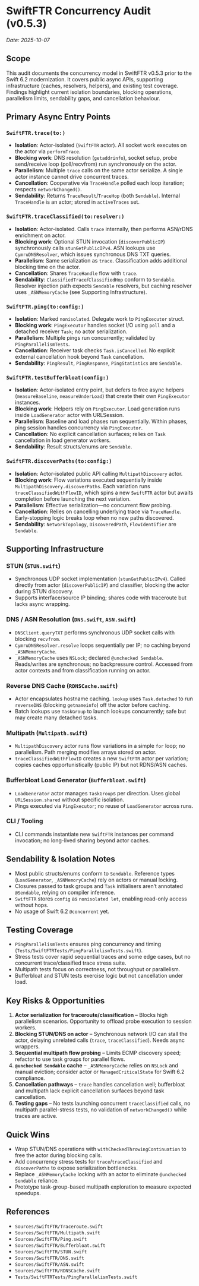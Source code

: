 # SwiftFTR Concurrency Audit (v0.5.3)

_Date: 2025-10-07_

## Scope

This audit documents the concurrency model in SwiftFTR v0.5.3 prior to the Swift 6.2 modernization. It covers public async APIs, supporting infrastructure (caches, resolvers, helpers), and existing test coverage. Findings highlight current isolation boundaries, blocking operations, parallelism limits, sendability gaps, and cancellation behaviour.

## Primary Async Entry Points

### `SwiftFTR.trace(to:)`
- **Isolation**: Actor-isolated (`SwiftFTR` actor). All socket work executes on the actor via `performTrace`.
- **Blocking work**: DNS resolution (`getaddrinfo`), socket setup, probe send/receive loop (poll/recvfrom) run synchronously on the actor.
- **Parallelism**: Multiple `trace` calls on the same actor serialize. A single actor instance cannot drive concurrent traces.
- **Cancellation**: Cooperative via `TraceHandle` polled each loop iteration; respects `networkChanged()`.
- **Sendability**: Returns `TraceResult`/`TraceHop` (both `Sendable`). Internal `TraceHandle` is an actor; stored in `activeTraces` set.

### `SwiftFTR.traceClassified(to:resolver:)`
- **Isolation**: Actor-isolated. Calls `trace` internally, then performs ASN/rDNS enrichment on actor.
- **Blocking work**: Optional STUN invocation (`discoverPublicIP`) synchronously calls `stunGetPublicIPv4`. ASN lookups use `CymruDNSResolver`, which issues synchronous DNS TXT queries.
- **Parallelism**: Same serialization as `trace`. Classification adds additional blocking time on the actor.
- **Cancellation**: Shares `TraceHandle` flow with `trace`.
- **Sendability**: `ClassifiedTrace`/`ClassifiedHop` conform to `Sendable`. Resolver injection path expects `Sendable` resolvers, but caching resolver uses `_ASNMemoryCache` (see Supporting Infrastructure).

### `SwiftFTR.ping(to:config:)`
- **Isolation**: Marked `nonisolated`. Delegate work to `PingExecutor` struct.
- **Blocking work**: `PingExecutor` handles socket I/O using `poll` and a detached receiver `Task`; no actor serialization.
- **Parallelism**: Multiple pings run concurrently; validated by `PingParallelismTests`.
- **Cancellation**: Receiver task checks `Task.isCancelled`. No explicit external cancellation hook beyond `Task` cancellation.
- **Sendability**: `PingResult`, `PingResponse`, `PingStatistics` are `Sendable`.

### `SwiftFTR.testBufferbloat(config:)`
- **Isolation**: Actor-isolated entry point, but defers to free async helpers (`measureBaseline`, `measureUnderLoad`) that create their own `PingExecutor` instances.
- **Blocking work**: Helpers rely on `PingExecutor`. Load generation runs inside `LoadGenerator` actor with URLSession.
- **Parallelism**: Baseline and load phases run sequentially. Within phases, ping session handles concurrency via `PingExecutor`.
- **Cancellation**: No explicit cancellation surfaces; relies on `Task` cancellation in load generator workers.
- **Sendability**: Result structs/enums are `Sendable`.

### `SwiftFTR.discoverPaths(to:config:)`
- **Isolation**: Actor-isolated public API calling `MultipathDiscovery` actor.
- **Blocking work**: Flow variations executed sequentially inside `MultipathDiscovery.discoverPaths`. Each variation runs `traceClassifiedWithFlowID`, which spins a new `SwiftFTR` actor but awaits completion before launching the next variation.
- **Parallelism**: Effective serialization—no concurrent flow probing.
- **Cancellation**: Relies on cancelling underlying trace via `TraceHandle`. Early-stopping logic breaks loop when no new paths discovered.
- **Sendability**: `NetworkTopology`, `DiscoveredPath`, `FlowIdentifier` are `Sendable`.

## Supporting Infrastructure

### STUN (`STUN.swift`)
- Synchronous UDP socket implementation (`stunGetPublicIPv4`). Called directly from actor (`discoverPublicIP`) and classifier, blocking the actor during STUN discovery.
- Supports interface/source IP binding; shares code with traceroute but lacks async wrapping.

### DNS / ASN Resolution (`DNS.swift`, `ASN.swift`)
- `DNSClient.queryTXT` performs synchronous UDP socket calls with blocking `recvfrom`.
- `CymruDNSResolver.resolve` loops sequentially per IP; no caching beyond `_ASNMemoryCache`.
- `_ASNMemoryCache` uses `NSLock`; declared `@unchecked Sendable`. Reads/writes are synchronous; no backpressure control. Accessed from actor contexts and from classification running on actor.

### Reverse DNS Cache (`RDNSCache.swift`)
- Actor encapsulates hostname caching. `lookup` uses `Task.detached` to run `reverseDNS` (blocking `getnameinfo`) off the actor before caching.
- Batch lookups use `TaskGroup` to launch lookups concurrently; safe but may create many detached tasks.

### Multipath (`Multipath.swift`)
- `MultipathDiscovery` actor runs flow variations in a simple `for` loop; no parallelism. Path merging modifies arrays stored on actor.
- `traceClassifiedWithFlowID` creates a new `SwiftFTR` actor per variation; copies caches opportunistically (public IP) but not RDNS/ASN caches.

### Bufferbloat Load Generator (`Bufferbloat.swift`)
- `LoadGenerator` actor manages `TaskGroup`s per direction. Uses global `URLSession.shared` without specific isolation.
- Pings executed via `PingExecutor`; no reuse of `LoadGenerator` across runs.

### CLI / Tooling
- CLI commands instantiate new `SwiftFTR` instances per command invocation; no long-lived sharing beyond actor caches.

## Sendability & Isolation Notes

- Most public structs/enums conform to `Sendable`. Reference types (`LoadGenerator`, `_ASNMemoryCache`) rely on actors or manual locking.
- Closures passed to task groups and `Task` initialisers aren’t annotated `@Sendable`, relying on compiler inference.
- `SwiftFTR` stores `config` as `nonisolated let`, enabling read-only access without hops.
- No usage of Swift 6.2 `@concurrent` yet.

## Testing Coverage

- `PingParallelismTests` ensures ping concurrency and timing (`Tests/SwiftFTRTests/PingParallelismTests.swift`).
- Stress tests cover rapid sequential traces and some edge cases, but no concurrent trace/classified trace stress suite.
- Multipath tests focus on correctness, not throughput or parallelism.
- Bufferbloat and STUN tests exercise logic but not cancellation under load.

## Key Risks & Opportunities

1. **Actor serialization for traceroute/classification** – Blocks high parallelism scenarios. Opportunity to offload probe execution to session workers.
2. **Blocking STUN/DNS on actor** – Synchronous network I/O can stall the actor, delaying unrelated calls (`trace`, `traceClassified`). Needs async wrappers.
3. **Sequential multipath flow probing** – Limits ECMP discovery speed; refactor to use task groups for parallel flows.
4. **`@unchecked Sendable` cache** – `_ASNMemoryCache` relies on `NSLock` and manual eviction; consider actor or `ManagedCriticalState` for Swift 6.2 compliance.
5. **Cancellation pathways** – `trace` handles cancellation well; bufferbloat and multipath lack explicit cancellation surfaces beyond task cancellation.
6. **Testing gaps** – No tests launching concurrent `traceClassified` calls, no multipath parallel-stress tests, no validation of `networkChanged()` while traces are active.

## Quick Wins

- Wrap STUN/DNS operations with `withCheckedThrowingContinuation` to free the actor during blocking calls.
- Add concurrency stress tests for `trace`/`traceClassified` and `discoverPaths` to expose serialization bottlenecks.
- Replace `_ASNMemoryCache` locking with an actor to eliminate `@unchecked Sendable` reliance.
- Prototype task-group-based multipath exploration to measure expected speedups.

## References
- `Sources/SwiftFTR/Traceroute.swift`
- `Sources/SwiftFTR/Multipath.swift`
- `Sources/SwiftFTR/Ping.swift`
- `Sources/SwiftFTR/Bufferbloat.swift`
- `Sources/SwiftFTR/STUN.swift`
- `Sources/SwiftFTR/DNS.swift`
- `Sources/SwiftFTR/ASN.swift`
- `Sources/SwiftFTR/RDNSCache.swift`
- `Tests/SwiftFTRTests/PingParallelismTests.swift`
